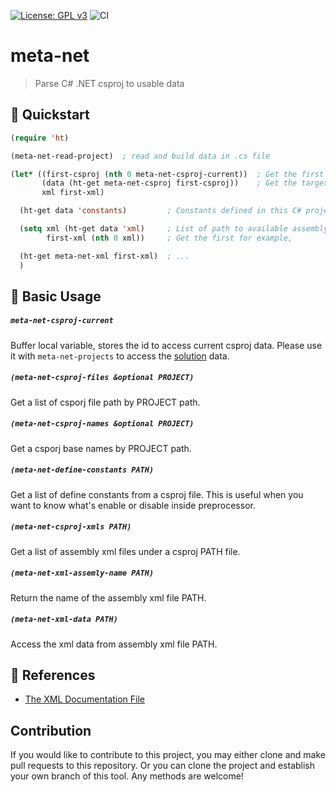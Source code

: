 [![License: GPL v3](https://img.shields.io/badge/License-GPL%20v3-blue.svg)](https://www.gnu.org/licenses/gpl-3.0)
![CI](https://github.com/emacs-vs/meta-net/workflows/CI/badge.svg)

# meta-net
> Parse C# .NET csproj to usable data

## :floppy_disk: Quickstart

```el
(require 'ht)

(meta-net-read-project)  ; read and build data in .cs file

(let* ((first-csproj (nth 0 meta-net-csproj-current))  ; Get the first csproj in solution
       (data (ht-get meta-net-csproj first-csproj))    ; Get the target csproj data
       xml first-xml)

  (ht-get data 'constants)         ; Constants defined in this C# project

  (setq xml (ht-get data 'xml)     ; List of path to available assembly xml
        first-xml (nth 0 xml))     ; Get the first for example,

  (ht-get meta-net-xml first-xml)  ; ...
  )
```

## :hammer: Basic Usage

##### `meta-net-csproj-current`

Buffer local variable, stores the id to access current csproj data. Please use it
with `meta-net-projects` to access the [solution](https://docs.microsoft.com/en-us/visualstudio/ide/solutions-and-projects-in-visual-studio?view=vs-2019)
data.

#####  `(meta-net-csproj-files &optional PROJECT)`

Get a list of csporj file path by PROJECT path.

#####  `(meta-net-csproj-names &optional PROJECT)`

Get a csporj base names by PROJECT path.

##### `(meta-net-define-constants PATH)`

Get a list of define constants from a csproj file. This is useful when you want
to know what's enable or disable inside preprocessor.

##### `(meta-net-csproj-xmls PATH)`

Get a list of assembly xml files under a csproj PATH file.

##### `(meta-net-xml-assemly-name PATH)`

Return the name of the assembly xml file PATH.

##### `(meta-net-xml-data PATH)`

Access the xml data from assembly xml file PATH.

## :link: References

* [The XML Documentation File](https://docs.microsoft.com/en-us/archive/msdn-magazine/2019/october/csharp-accessing-xml-documentation-via-reflection)

## Contribution

If you would like to contribute to this project, you may either
clone and make pull requests to this repository. Or you can
clone the project and establish your own branch of this tool.
Any methods are welcome!

